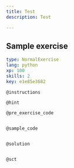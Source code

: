 ```yaml
---
title: Test
description: Test

---
```

## Sample exercise

```yaml
type: NormalExercise
lang: python
xp: 100
skills: 2
key: e1e85e3682
```


`@instructions`

`@hint`

`@pre_exercise_code`
```{python}

```

`@sample_code`
```{python}

```

`@solution`
```{python}

```

`@sct`
```{python}

```
